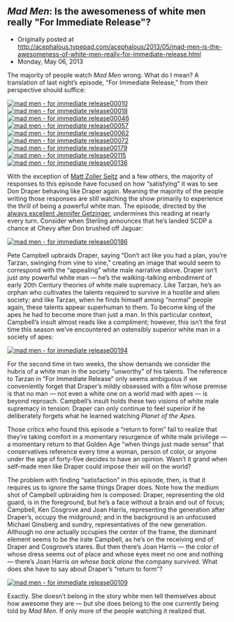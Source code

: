 ## <em>Mad Men</em>: Is the awesomeness of white men really "For Immediate Release"?

 * Originally posted at http://acephalous.typepad.com/acephalous/2013/05/mad-men-is-the-awesomeness-of-white-men-really-for-immediate-release.html
 * Monday, May 06, 2013



The majority of people watch _Mad Men_ wrong. What do I mean? A translation of last night’s episode, “For Immediate Release,” from their perspective should suffice:

[![mad men - for immediate release00010](http://www.lawyersgunsmoneyblog.com/wp-content/uploads/2013/05/mad-men-for-immediate-release00010.jpg "mad men - for immediate release00010")](http://www.lawyersgunsmoneyblog.com/wp-content/uploads/2013/05/mad-men-for-immediate-release00010.jpg)[![mad men - for immediate release00018](http://www.lawyersgunsmoneyblog.com/wp-content/uploads/2013/05/mad-men-for-immediate-release00018.jpg "mad men - for immediate release00018")](http://www.lawyersgunsmoneyblog.com/wp-content/uploads/2013/05/mad-men-for-immediate-release00018.jpg)[![mad men - for immediate release00046](http://www.lawyersgunsmoneyblog.com/wp-content/uploads/2013/05/mad-men-for-immediate-release00046.jpg "mad men - for immediate release00046")](http://www.lawyersgunsmoneyblog.com/wp-content/uploads/2013/05/mad-men-for-immediate-release00046.jpg)[![mad men - for immediate release00057](http://www.lawyersgunsmoneyblog.com/wp-content/uploads/2013/05/mad-men-for-immediate-release00057.jpg "mad men - for immediate release00057")](http://www.lawyersgunsmoneyblog.com/wp-content/uploads/2013/05/mad-men-for-immediate-release00057.jpg)[![mad men - for immediate release00062](http://www.lawyersgunsmoneyblog.com/wp-content/uploads/2013/05/mad-men-for-immediate-release00062.jpg "mad men - for immediate release00062")](http://www.lawyersgunsmoneyblog.com/wp-content/uploads/2013/05/mad-men-for-immediate-release00062.jpg)[![mad men - for immediate release00072](http://www.lawyersgunsmoneyblog.com/wp-content/uploads/2013/05/mad-men-for-immediate-release00072.jpg "mad men - for immediate release00072")](http://www.lawyersgunsmoneyblog.com/wp-content/uploads/2013/05/mad-men-for-immediate-release00072.jpg)[![mad men - for immediate release00179](http://www.lawyersgunsmoneyblog.com/wp-content/uploads/2013/05/mad-men-for-immediate-release00179.jpg "mad men - for immediate release00179")](http://www.lawyersgunsmoneyblog.com/wp-content/uploads/2013/05/mad-men-for-immediate-release00179.jpg)[![mad men - for immediate release00115](http://www.lawyersgunsmoneyblog.com/wp-content/uploads/2013/05/mad-men-for-immediate-release00115.jpg "mad men - for immediate release00115")](http://www.lawyersgunsmoneyblog.com/wp-content/uploads/2013/05/mad-men-for-immediate-release00115.jpg)[![mad men - for immediate release00136](http://www.lawyersgunsmoneyblog.com/wp-content/uploads/2013/05/mad-men-for-immediate-release00136.jpg "mad men - for immediate release00136")](http://www.lawyersgunsmoneyblog.com/wp-content/uploads/2013/05/mad-men-for-immediate-release00136.jpg)

With the exception of [Matt Zoller Seitz](http://www.vulture.com/2013/05/mad-men-recap-season-6-merger.html)
 and a few others, the majority of responses to this episode have 
focused on how “satisfying” it was to see Don Draper behaving like 
Draper again. Meaning the majority of the people writing those responses
 are _still_ watching the show primarily to experience the thrill of being a powerful white man. The episode, directed by the [always excellent Jennifer Getzinger](http://acephalous.typepad.com/acephalous/2010/09/mad-men-in-the-suitcase.html),
 undermines this reading at nearly every turn. Consider when Sterling 
announces that he’s landed SCDP a chance at Chevy after Don brushed off 
Jaguar:

[![mad men - for immediate release00186](http://www.lawyersgunsmoneyblog.com/wp-content/uploads/2013/05/mad-men-for-immediate-release00186.png "mad men - for immediate release00186")](http://www.lawyersgunsmoneyblog.com/wp-content/uploads/2013/05/mad-men-for-immediate-release00186.png)

Pete Campbell upbraids Draper, saying “Don’t act like you had a plan, 
you’re Tarzan, swinging from vine to vine,” creating an image that would
 seem to correspond with the “appealing” white male narrative above. 
Draper isn’t just _any_ powerful white man — he’s the 
walking-talking embodiment of early 20th Century theories of white male 
supremacy. Like Tarzan, he’s an orphan who cultivates the talents 
required to survive in a hostile and alien society; and like Tarzan, 
when he finds himself among “normal” people again, these talents appear 
superhuman to them. To become king of the apes he had to become more 
than just a man. In this particular context, Campbell’s insult almost 
reads like a compliment; however, this isn’t the first time this season 
we’ve encountered an ostensibly superior white man in a society of apes:

[![mad men - for immediate release00194](http://www.lawyersgunsmoneyblog.com/wp-content/uploads/2013/05/mad-men-for-immediate-release00194.png "mad men - for immediate release00194")](http://www.lawyersgunsmoneyblog.com/wp-content/uploads/2013/05/mad-men-for-immediate-release00194.png)

For the second time in two weeks, the show demands we consider the 
hubris of a white man in the society “unworthy” of his talents. The 
reference to Tarzan in “For Immediate Release” only seems ambiguous if 
we conveniently forget that Draper’s mildly obsessed with a film whose 
premise is that no man — not even a white one on a world mad with apes —
 is beyond reproach. Campbell’s insult holds these two visions of white 
male supremacy in tension: Draper can only continue to feel superior if 
he deliberately forgets what he learned watching _Planet of the Apes_.

Those critics who found this episode a “return to form” fail to 
realize that they’re taking comfort in a momentary resurgence of white 
male privilege — a momentary return to that Golden Age “when things just
 made sense” that conservatives reference every time a woman, person of 
color, or anyone under the age of forty-five decides to have an opinion.
 Wasn’t it grand when self-made men like Draper could impose their will 
on the world?

The problem with finding “satisfaction” in this episode, then, is 
that it requires us to ignore the same things Draper does. Note how the 
medium shot of Campbell upbraiding him is composed: Draper, representing
 the old guard, is in the foreground, but he’s a face without a brain 
and out of focus;  Campbell, Ken Cosgrove and Joan Harris, 
representing the generation after Draper’s, occupy the midground; and in
 the background is an unfocused Michael Ginsberg and sundry, 
representatives of the new generation. Although no one actually occupies
 the center of the frame, the dominant element seems to be the irate 
Campbell, as he’s on the receiving end of Draper and Cosgrove’s stares. 
But then there’s Joan Harris — the color of whose dress seems out of 
place and whose eyes meet no one and nothing — there’s Joan Harris _on whose back alone_ the company survived. What does she have to say about Draper’s “return to form”?

[![mad men - for immediate release00109](http://www.lawyersgunsmoneyblog.com/wp-content/uploads/2013/05/mad-men-for-immediate-release00109.png "mad men - for immediate release00109")](http://www.lawyersgunsmoneyblog.com/wp-content/uploads/2013/05/mad-men-for-immediate-release00109.png)

Exactly. She doesn’t belong in the story white men tell themselves 
about how awesome they are — but she does belong to the one currently 
being told by _Mad Men._ If only more of the people watching it realized that.

		
